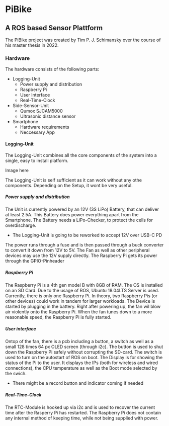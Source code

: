 # PiBike
## A ROS based Sensor Plattform

The PiBike project was created by Tim P. J. Schimansky over the course of his master thesis in 2022.

### Hardware

The hardware consists of the following parts:

- Logging-Unit
	- Power supply and distribution
	- Raspberry Pi
	- User Interface
	- Real-Time-Clock
- Side-Sensor-Unit
	- Qumox SJCAM5000
	- Ultrasonic distance sensor 
- Smartphone
	- Hardware requirements
	- Neccessary App

#### Logging-Unit

The Logging-Unit combines all the core components of the system into a single, easy to install platform.

Image here

The Logging-Unit is self sufficient as it can work without any othe components. Depending on the Setup, it wont be very useful.

##### Power supply and distribution

The Unit is currently powered by an 12V (3S LiPo) Battery, that can deliver at least 2.5A. This Battery does power everything apart from the Smartphone. The Battery needs a LiPo-Checker, to protect the cells for overdischarge.

- The Logging-Unit is going to be reworked to accept 12V over USB-C PD

The power runs through a fuse and is then passed through a buck converter to convert it down from 12V to 5V. The Fan as well as other peripheral devices may use the 12V supply directly. The Raspberry Pi gets its power through the GPIO-Pinheader

##### Raspberry Pi

The Raspberry Pi is a 4th gen model B with 8GB of RAM. The OS is installed on an SD Card. Due to the usage of ROS, Ubuntu 18.04LTS Server is used. Currently, there is only one Raspberry Pi. In theory, two Raspberry Pis (or other devices) could work in tandem for larger workloads. The Device is started by plugging in the battery. Right after powering up, the fan wil blow air violently onto the Raspberry Pi. When the fan tunes down to a more reasonable speed, the Raspberry Pi is fully started.

##### User interface

Ontop of the fan, there is a pcb including a button, a switch as well as a small 128 times 64 px OLED screen (through i2c). The button is used to shut down the Raspberry Pi safely without corrupting the SD-card. The switch is used to turn on the autostart of ROS on boot. The Display is for showing the status of the Pi to the user. It displays the IPs (both for wireless and wired connections), the CPU temperature as well as the Boot mode selected by the swich.

- There might be a record button and indicator coming if needed

##### Real-Time-Clock

The RTC-Module is hooked up via i2c and is used to recover the current time after the Rasperry Pi has restarted. The Raspberry Pi does not contain any internal method of keeping time, while not being supplied with power.
